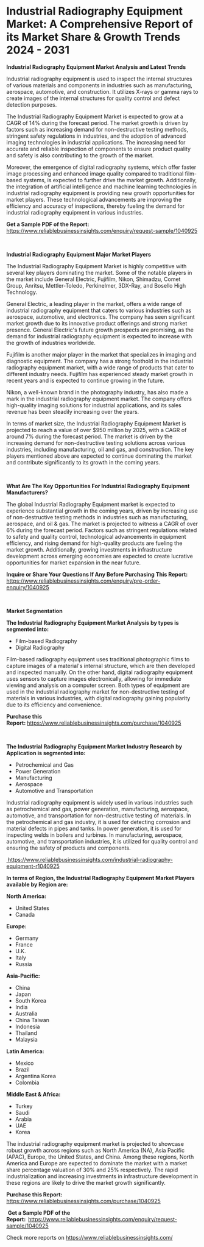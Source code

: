 <p><h1>Industrial Radiography Equipment Market: A Comprehensive Report of its Market Share & Growth Trends 2024 - 2031</h1></p><p><strong>Industrial Radiography Equipment Market Analysis and Latest Trends</strong></p>
<p><p>Industrial radiography equipment is used to inspect the internal structures of various materials and components in industries such as manufacturing, aerospace, automotive, and construction. It utilizes X-rays or gamma rays to create images of the internal structures for quality control and defect detection purposes.</p><p>The Industrial Radiography Equipment Market is expected to grow at a CAGR of 14% during the forecast period. The market growth is driven by factors such as increasing demand for non-destructive testing methods, stringent safety regulations in industries, and the adoption of advanced imaging technologies in industrial applications. The increasing need for accurate and reliable inspection of components to ensure product quality and safety is also contributing to the growth of the market.</p><p>Moreover, the emergence of digital radiography systems, which offer faster image processing and enhanced image quality compared to traditional film-based systems, is expected to further drive the market growth. Additionally, the integration of artificial intelligence and machine learning technologies in industrial radiography equipment is providing new growth opportunities for market players. These technological advancements are improving the efficiency and accuracy of inspections, thereby fueling the demand for industrial radiography equipment in various industries.</p></p>
<p><strong>Get a Sample PDF of the Report:&nbsp;</strong> <a href="https://www.reliablebusinessinsights.com/enquiry/request-sample/1040925">https://www.reliablebusinessinsights.com/enquiry/request-sample/1040925</a></p>
<p>&nbsp;</p>
<p><strong>Industrial Radiography Equipment Major Market Players</strong></p>
<p><p>The Industrial Radiography Equipment Market is highly competitive with several key players dominating the market. Some of the notable players in the market include General Electric, Fujifilm, Nikon, Shimadzu, Comet Group, Anritsu, Mettler-Toledo, Perkinelmer, 3DX-Ray, and Bosello High Technology.</p><p>General Electric, a leading player in the market, offers a wide range of industrial radiography equipment that caters to various industries such as aerospace, automotive, and electronics. The company has seen significant market growth due to its innovative product offerings and strong market presence. General Electric's future growth prospects are promising, as the demand for industrial radiography equipment is expected to increase with the growth of industries worldwide.</p><p>Fujifilm is another major player in the market that specializes in imaging and diagnostic equipment. The company has a strong foothold in the industrial radiography equipment market, with a wide range of products that cater to different industry needs. Fujifilm has experienced steady market growth in recent years and is expected to continue growing in the future.</p><p>Nikon, a well-known brand in the photography industry, has also made a mark in the industrial radiography equipment market. The company offers high-quality imaging solutions for industrial applications, and its sales revenue has been steadily increasing over the years.</p><p>In terms of market size, the Industrial Radiography Equipment Market is projected to reach a value of over $950 million by 2025, with a CAGR of around 7% during the forecast period. The market is driven by the increasing demand for non-destructive testing solutions across various industries, including manufacturing, oil and gas, and construction. The key players mentioned above are expected to continue dominating the market and contribute significantly to its growth in the coming years.</p></p>
<p>&nbsp;</p>
<p><strong>What Are The Key Opportunities For Industrial Radiography Equipment Manufacturers?</strong></p>
<p><p>The global Industrial Radiography Equipment market is expected to experience substantial growth in the coming years, driven by increasing use of non-destructive testing methods in industries such as manufacturing, aerospace, and oil & gas. The market is projected to witness a CAGR of over 6% during the forecast period. Factors such as stringent regulations related to safety and quality control, technological advancements in equipment efficiency, and rising demand for high-quality products are fueling the market growth. Additionally, growing investments in infrastructure development across emerging economies are expected to create lucrative opportunities for market expansion in the near future.</p></p>
<p><strong>Inquire or Share Your Questions If Any Before Purchasing This Report:</strong> <a href="https://www.reliablebusinessinsights.com/enquiry/pre-order-enquiry/1040925">https://www.reliablebusinessinsights.com/enquiry/pre-order-enquiry/1040925</a></p>
<p>&nbsp;</p>
<p><strong>Market Segmentation</strong></p>
<p><strong>The Industrial Radiography Equipment Market Analysis by types is segmented into:</strong></p>
<p><ul><li>Film-based Radiography</li><li>Digital Radiography</li></ul></p>
<p><p>Film-based radiography equipment uses traditional photographic films to capture images of a material's internal structure, which are then developed and inspected manually. On the other hand, digital radiography equipment uses sensors to capture images electronically, allowing for immediate viewing and analysis on a computer screen. Both types of equipment are used in the industrial radiography market for non-destructive testing of materials in various industries, with digital radiography gaining popularity due to its efficiency and convenience.</p></p>
<p><strong>Purchase this Report:&nbsp;</strong><a href="https://www.reliablebusinessinsights.com/purchase/1040925">https://www.reliablebusinessinsights.com/purchase/1040925</a></p>
<p>&nbsp;</p>
<p><strong>The Industrial Radiography Equipment Market Industry Research by Application is segmented into:</strong></p>
<p><ul><li>Petrochemical and Gas</li><li>Power Generation</li><li>Manufacturing</li><li>Aerospace</li><li>Automotive and Transportation</li></ul></p>
<p><p>Industrial radiography equipment is widely used in various industries such as petrochemical and gas, power generation, manufacturing, aerospace, automotive, and transportation for non-destructive testing of materials. In the petrochemical and gas industry, it is used for detecting corrosion and material defects in pipes and tanks. In power generation, it is used for inspecting welds in boilers and turbines. In manufacturing, aerospace, automotive, and transportation industries, it is utilized for quality control and ensuring the safety of products and components.</p></p>
<p><a href="https://www.reliablebusinessinsights.com/industrial-radiography-equipment-r1040925">&nbsp;https://www.reliablebusinessinsights.com/industrial-radiography-equipment-r1040925</a></p>
<p><strong>In terms of Region, the Industrial Radiography Equipment Market Players available by Region are:</strong></p>
<p>
    <p> <strong> North America: </strong>
        <ul>
            <li>United States</li>
            <li>Canada</li>
        </ul>
        </p> 
    <p> <strong> Europe: </strong>
        <ul>
            <li>Germany</li>
            <li>France</li>
            <li>U.K.</li>
            <li>Italy</li>
            <li>Russia</li>
        </ul>
        </p> 
    <p> <strong> Asia-Pacific: </strong>
        <ul>
            <li>China</li>
            <li>Japan</li>
            <li>South Korea</li>
            <li>India</li>
            <li>Australia</li>
            <li>China Taiwan</li>
            <li>Indonesia</li>
            <li>Thailand</li>
            <li>Malaysia</li>
        </ul>
        </p> 
    <p> <strong> Latin America: </strong>
        <ul>
            <li>Mexico</li>
            <li>Brazil</li>
            <li>Argentina Korea</li>
            <li>Colombia</li>
        </ul>
        </p> 
    <p> <strong> Middle East & Africa: </strong>
        <ul>
            <li>Turkey</li>
            <li>Saudi</li>
            <li>Arabia</li>
            <li>UAE</li>
            <li>Korea</li>
        </ul>
    </p>
    </p>
<p><p>The industrial radiography equipment market is projected to showcase robust growth across regions such as North America (NA), Asia Pacific (APAC), Europe, the United States, and China. Among these regions, North America and Europe are expected to dominate the market with a market share percentage valuation of 30% and 25% respectively. The rapid industrialization and increasing investments in infrastructure development in these regions are likely to drive the market growth significantly.</p></p>
<p><strong>Purchase this Report: </strong><a href="https://www.reliablebusinessinsights.com/purchase/1040925">https://www.reliablebusinessinsights.com/purchase/1040925</a></p>
<p>&nbsp;<strong>Get a Sample PDF of the Report:&nbsp;&nbsp;</strong><a href="https://www.reliablebusinessinsights.com/enquiry/request-sample/1040925">https://www.reliablebusinessinsights.com/enquiry/request-sample/1040925</a></p>
<p><strong></strong></p>
<p>Check more reports on <a href="https://www.reliablebusinessinsights.com/">https://www.reliablebusinessinsights.com/</a></p>